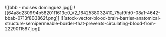![[bbb - moises dominguez.jpg]]
![[64a8d230994b58201f1613c0_V2_1642538032410_75af9fd0-08a1-4642-bbab-0713f883862f.png]]
![[stock-vector-blood-brain-barrier-anatomical-structure-semipermeable-border-that-prevents-circulating-blood-from-2229011587.jpg]]
